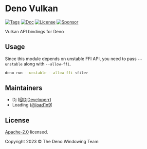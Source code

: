 # Deno Vulkan

[![Tags](https://img.shields.io/github/release/deno-windowing/vulkan)](https://github.com/deno-windowing/vulkan/releases)
[![Doc](https://doc.deno.land/badge.svg)](https://doc.deno.land/https/deno.land/x/vulkan/mod.ts)
[![License](https://img.shields.io/github/license/deno-windowing/vulkan)](https://github.com/deno-windowing/vulkan/blob/master/LICENSE)
[![Sponsor](https://img.shields.io/static/v1?label=Sponsor&message=%E2%9D%A4&logo=GitHub&color=%23fe8e86)](https://github.com/sponsors/DjDeveloperr)

Vulkan API bindings for Deno

## Usage

Since this module depends on unstable FFI API, you need to pass `--unstable`
along with `--allow-ffi`.

```sh
deno run --unstable --allow-ffi <file>
```

## Maintainers

- Dj ([@DjDeveloperr](https://github.com/DjDeveloperr))
- Loading ([@load1n9](https://github.com/load1n9))

## License

[Apache-2.0](./LICENSE) licensed.

Copyright 2023 © The Deno Windowing Team
